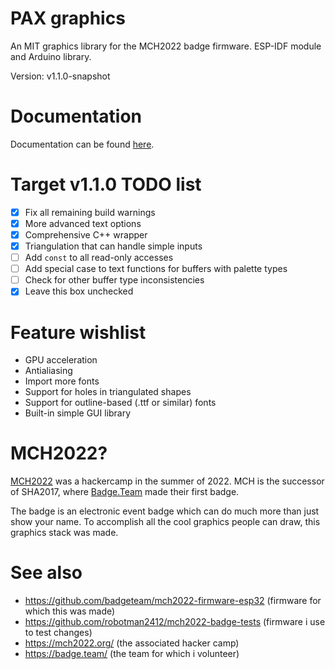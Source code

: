 # PAX graphics
An MIT graphics library for the MCH2022 badge firmware.
ESP-IDF module and Arduino library.

Version: v1.1.0-snapshot

# Documentation
Documentation can be found [here](docs).

# Target v1.1.0 TODO list
- [x] Fix all remaining build warnings
- [x] More advanced text options
- [x] Comprehensive C++ wrapper
- [x] Triangulation that can handle simple inputs
- [ ] Add `const` to all read-only accesses
- [ ] Add special case to text functions for buffers with palette types
- [ ] Check for other buffer type inconsistencies
- [x] Leave this box unchecked

# Feature wishlist
- GPU acceleration
- Antialiasing
- Import more fonts
- Support for holes in triangulated shapes
- Support for outline-based (.ttf or similar) fonts
- Built-in simple GUI library

# MCH2022?
[MCH2022](https://mch2022.org/) was a hackercamp in the summer of 2022.
MCH is the successor of SHA2017, where [Badge.Team](https://badge.team/) made their first badge.

The badge is an electronic event badge which can do much more than just show your name.
To accomplish all the cool graphics people can draw, this graphics stack was made.

# See also
- https://github.com/badgeteam/mch2022-firmware-esp32 (firmware for which this was made)
- https://github.com/robotman2412/mch2022-badge-tests (firmware i use to test changes)
- https://mch2022.org/ (the associated hacker camp)
- https://badge.team/  (the team for which i volunteer)
